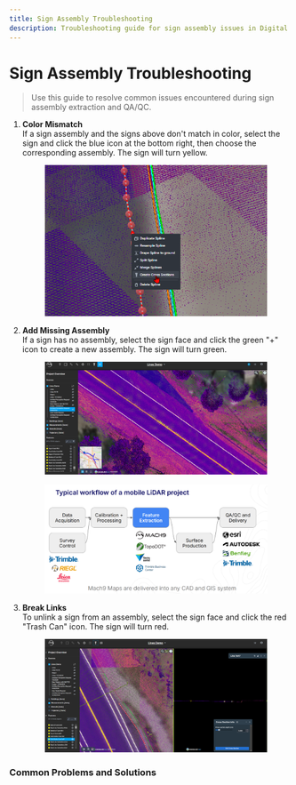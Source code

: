 ```yaml
---
title: Sign Assembly Troubleshooting
description: Troubleshooting guide for sign assembly issues in Digital Surveyor
---
```


# Sign Assembly Troubleshooting

> Use this guide to resolve common issues encountered during sign assembly extraction and QA/QC.

1.  **Color Mismatch**\
    If a sign assembly and the signs above don't match in color, select the sign and click the blue icon at the bottom right, then choose the corresponding assembly. The sign will turn yellow.

    <figure><img src="../../../../images/image68.png" alt=""><figcaption></figcaption></figure>
2.  **Add Missing Assembly**\
    If a sign has no assembly, select the sign face and click the green "+" icon to create a new assembly. The sign will turn green.

    <figure><img src="../../../../images/image69.png" alt=""><figcaption></figcaption></figure>

    <figure><img src="../../../../images/image70.png" alt=""><figcaption></figcaption></figure>
3.  **Break Links**\
    To unlink a sign from an assembly, select the sign face and click the red "Trash Can" icon. The sign will turn red.

    <figure><img src="../../../../images/image71.png" alt=""><figcaption></figcaption></figure>

### Common Problems and Solutions

<!-- List common troubleshooting problems here -->
<!-- Provide troubleshooting solutions here -->
